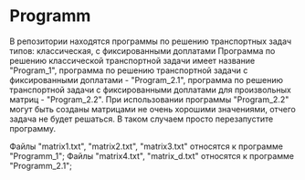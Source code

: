 # Programm
В репозитории находятся программы по решению транспортных задач типов: классическая, с фиксированными доплатами 
Программа по решению классической транспортной задачи имеет название "Program_1", программа по решению транспортной задачи с фиксированными доплатами - "Program_2.1", программа по решению транспортной задачи с фиксированными доплатами для произвольных матриц - "Program_2.2".
 При использовании программы "Program_2.2" могут быть созданы матрицами не очень хорошими значениями, отчего задача не будет решаться. В таком случаем просто перезапустите программу.

Файлы "matrix1.txt", "matrix2.txt", "matrix3.txt" относятся к программе "Programm_1";
Файлы "matrix4.txt", "matrix_d.txt" относятся к программе "Programm_2.1"; 
